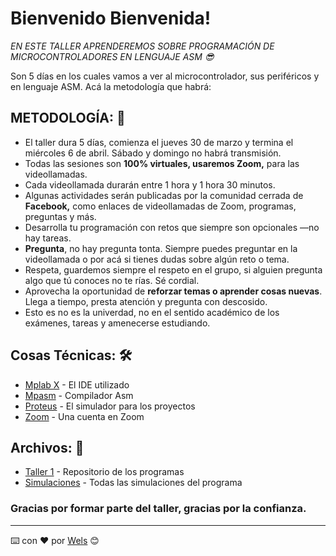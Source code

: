 # Bienvenido Bienvenida! 

_EN ESTE TALLER APRENDEREMOS SOBRE PROGRAMACIÓN DE MICROCONTROLADORES EN LENGUAJE ASM 😎_

Son 5 días en los cuales vamos a ver al microcontrolador, sus periféricos y en lenguaje ASM. Acá la metodología que habrá:

## METODOLOGÍA: 🚀

* El taller dura 5 días, comienza el jueves 30 de marzo y termina el miércoles 6 de abril. Sábado y domingo no habrá transmisión.
* Todas las sesiones son **100% virtuales, usaremos Zoom,** para las videollamadas.
* Cada videollamada durarán entre 1 hora y 1 hora 30 minutos.
* Algunas actividades serán publicadas por la comunidad cerrada de **Facebook,** como enlaces de videollamadas de Zoom, programas, preguntas y más.
* Desarrolla tu programación con retos que siempre son opcionales —no hay tareas.
* **Pregunta**, no hay pregunta tonta. Siempre puedes preguntar en la videollamada o por acá si tienes dudas sobre algún reto o tema. 
* Respeta, guardemos siempre el respeto en el grupo, si alguien pregunta algo que tú conoces no te rías. Sé cordial.
* Aprovecha la oportunidad de **reforzar temas o aprender cosas nuevas**. Llega a tiempo, presta atención y pregunta con descosido. 
* Esto es no es la univerdad, no en el sentido académico de los exámenes, tareas y amenecerse estudiando.

## Cosas Técnicas: 🛠️

* [Mplab X](https://www.microchip.com/mplab/mplab-x-ide) - El IDE utilizado
* [Mpasm](https://www.microchip.com/mplab/mplab-x-ide) - Compilador Asm
* [Proteus](https://www.labcenter.com/) - El simulador para los proyectos
* [Zoom](https://zoom.us/) - Una cuenta en Zoom

## Archivos: 📌

* [Taller 1](https://github.com/WelsTheory/Taller1/tree/master/Programas/) - Repositorio de los programas
* [Simulaciones](https://github.com/WelsTheory/Taller1/tree/master/Simulaciones) - Todas las simulaciones del programa

### Gracias por formar parte del taller, gracias por la confianza.
---
⌨️ con ❤️ por [Wels](https://github.com/WelsTheory) 😊
